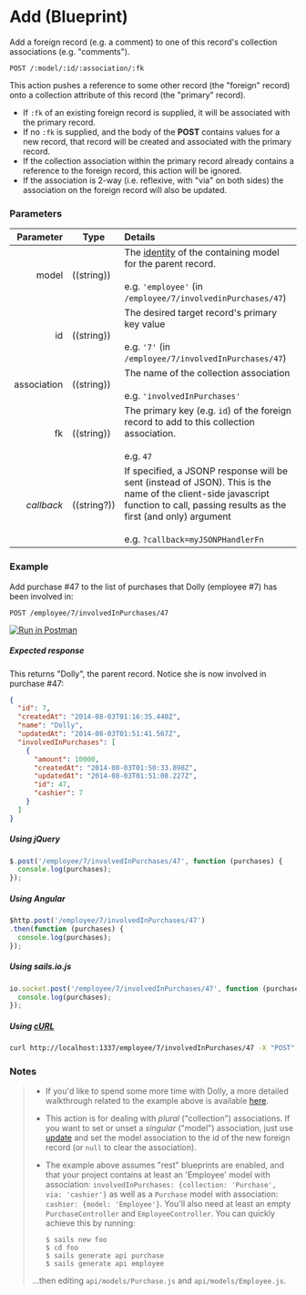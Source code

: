 # Add (Blueprint)

Add a foreign record (e.g. a comment) to one of this record's collection associations (e.g. "comments").

```
POST /:model/:id/:association/:fk
```

This action pushes a reference to some other record (the "foreign" record) onto a collection attribute of this record (the "primary" record).

+ If `:fk` of an existing foreign record is supplied, it will be associated with the primary record.
+ If no `:fk` is supplied, and the body of the **POST** contains values for a new record, that record will be created and associated with the primary record.
+ If the collection association within the primary record already contains a reference to the foreign record, this action will be ignored.
+ If the association is 2-way (i.e. reflexive, with "via" on both sides) the association on the foreign record will also be updated.


### Parameters

 Parameter                          | Type                                    | Details
-----------------------------------:| --------------------------------------- |:---------------------------------
 model          | ((string))   | The [identity](http://sailsjs.org/documentation/concepts/models-and-orm/model-settings#?identity) of the containing model for the parent record.<br/><br/>e.g. `'employee'` (in `/employee/7/involvedinPurchases/47`)
 id                | ((string))    | The desired target record's primary key value<br/><br/>e.g. `'7'` (in `/employee/7/involvedInPurchases/47`)
 association       | ((string))                             | The name of the collection association<br/><br/>e.g. `'involvedInPurchases'`
 fk | ((string))    | The primary key (e.g. `id`) of the foreign record to add to this collection association.<br/><br/>e.g. `47`
 _callback_                         | ((string?))                              | If specified, a JSONP response will be sent (instead of JSON). This is the name of the client-side javascript function to call, passing results as the first (and only) argument<br/> <br/> e.g. `?callback=myJSONPHandlerFn`


### Example

Add purchase #47 to the list of purchases that Dolly (employee #7) has been involved in:

```
POST /employee/7/involvedInPurchases/47
```

[![Run in Postman](https://s3.amazonaws.com/postman-static/run-button.png)](https://www.getpostman.com/run-collection/96217d0d747e536e49a4)

##### Expected response

This returns "Dolly", the parent record.  Notice she is now involved in purchase #47:

```json
{
  "id": 7,
  "createdAt": "2014-08-03T01:16:35.440Z",
  "name": "Dolly",
  "updatedAt": "2014-08-03T01:51:41.567Z",
  "involvedInPurchases": [
    {
      "amount": 10000,
      "createdAt": "2014-08-03T01:50:33.898Z",
      "updatedAt": "2014-08-03T01:51:08.227Z",
      "id": 47,
      "cashier": 7
    }
  ]
}
```


##### Using jQuery

```javascript
$.post('/employee/7/involvedInPurchases/47', function (purchases) {
  console.log(purchases);
});
```

##### Using Angular

```javascript
$http.post('/employee/7/involvedInPurchases/47')
.then(function (purchases) {
  console.log(purchases);
});
```

##### Using sails.io.js

```javascript
io.socket.post('/employee/7/involvedInPurchases/47', function (purchases) {
  console.log(purchases);
});
```

##### Using [cURL](http://en.wikipedia.org/wiki/CURL)

```bash
curl http://localhost:1337/employee/7/involvedInPurchases/47 -X "POST"
```




### Notes

> + If you'd like to spend some more time with Dolly, a more detailed walkthrough related to the example above is available [here](https://gist.github.com/mikermcneil/e5a20b03be5aa4e0459b).
> + This action is for dealing with _plural_ ("collection") associations.  If you want to set or unset a _singular_ ("model") association, just use [update](http://sailsjs.org/documentation/reference/blueprint-api/Update.html) and set the model association to the id of the new foreign record (or `null` to clear the association).
> + The example above assumes "rest" blueprints are enabled, and that your project contains at least an 'Employee' model with association: `involvedInPurchases: {collection: 'Purchase', via: 'cashier'}` as well as a `Purchase` model with association: `cashier: {model: 'Employee'}`.  You'll also need at least an empty `PurchaseController` and `EmployeeController`.  You can quickly achieve this by running:
>
>   ```shell
>   $ sails new foo
>   $ cd foo
>   $ sails generate api purchase
>   $ sails generate api employee
>   ```
>
> ...then editing `api/models/Purchase.js` and `api/models/Employee.js`.


<docmeta name="displayName" value="add to">
